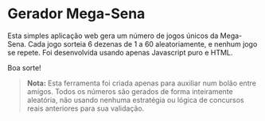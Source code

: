 # Gerador Mega-Sena
Esta simples aplicação web gera um número de jogos únicos da Mega-Sena. Cada jogo sorteia 6 dezenas de 1 a 60 aleatoriamente, e nenhum jogo se repete. Foi desenvolvida usando apenas Javascript puro e HTML.

Boa sorte!

> **Nota:** Esta ferramenta foi criada apenas para auxiliar num bolão entre amigos. Todos os números são gerados de forma inteiramente aleatória, não usando nenhuma estratégia ou lógica de concursos reais anteriores para sua validação.
